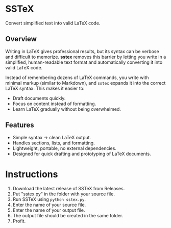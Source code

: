 # SSTeX  
Convert simplified text into valid LaTeX code.  

## Overview  
Writing in LaTeX gives professional results, but its syntax can be verbose and difficult to memorize. **sstex** removes this barrier by letting you write in a simplified, human-readable text format and automatically converting it into valid LaTeX code.  

Instead of remembering dozens of LaTeX commands, you write with minimal markup (similar to Markdown), and `sstex` expands it into the correct LaTeX syntax. This makes it easier to:  
- Draft documents quickly.  
- Focus on content instead of formatting.  
- Learn LaTeX gradually without being overwhelmed.  

## Features  
- Simple syntax → clean LaTeX output.  
- Handles sections, lists, and formatting.  
- Lightweight, portable, no external dependencies.  
- Designed for quick drafting and prototyping of LaTeX documents.

# Instructions
1. Download the latest release of SSTeX from Releases.
2. Put "sstex.py" in the folder with your source file.
3. Run SSTeX using `python sstex.py`.
4. Enter the name of your source file.
5. Enter the name of your output file.
6. The output file should be created in the same folder.
7. Profit.

